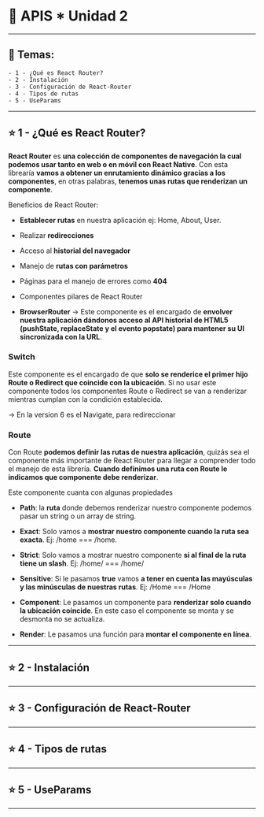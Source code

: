 # :star2: APIS * Unidad 2

---

## :book: Temas:

```
- 1 - ¿Qué es React Router?
- 2 - Instalación
- 3 - Configuración de React-Router
- 4 - Tipos de rutas
- 5 - UseParams
```

---

## :star:  1 - ¿Qué es React Router?

**React Router** es **una colección de componentes de navegación la cual podemos usar tanto en web o en móvil con React Native**. Con esta librearía **vamos a obtener un enrutamiento dinámico gracias a los componentes**, en otras palabras, **tenemos unas rutas que renderizan un componente**.

Beneficios de React Router:

- **Establecer rutas** en nuestra aplicación ej: Home, About, User.

- Realizar **redirecciones**

- Acceso al **historial del navegador**

- Manejo de **rutas con parámetros**

- Páginas para el manejo de errores como **404**

- Componentes pilares de React Router

- **BrowserRouter** -> Este componente es el encargado de **envolver nuestra aplicación dándonos acceso al API historial de HTML5 (pushState, replaceState y el evento popstate) para mantener su UI sincronizada con la URL**.

### Switch

Este componente es el encargado de que **solo se renderice el primer hijo Route o Redirect que coincide con la ubicación**. Si no usar este componente todos los componentes Route o Redirect se van a renderizar mientras cumplan con la condición establecida.

-> En la version 6 es el Navigate, para redireccionar

### Route

Con Route **podemos definir las rutas de nuestra aplicación**, quizás sea el componente más importante de React Router para llegar a comprender todo el manejo de esta librería. **Cuando definimos una ruta con Route le indicamos que componente debe renderizar**.

Este componente cuanta con algunas propiedades

- **Path**: la **ruta** donde debemos renderizar nuestro componente podemos pasar un string o un array de string.

- **Exact**: Solo vamos a **mostrar nuestro componente cuando la ruta sea exacta**. Ej: /home === /home.

- **Strict**: Solo vamos a mostrar nuestro componente **si al final de la ruta tiene un slash**. Ej: /home/ === /home/

- **Sensitive**: Si le pasamos **true** vamos **a tener en cuenta las mayúsculas y las minúsculas de nuestras rutas**. Ej: /Home === /Home

- **Component**: Le pasamos un componente para **renderizar solo cuando la ubicación coincide**. En este caso el componente se monta y se desmonta no se actualiza.

- **Render**: Le pasamos una función para **montar el componente en línea**.

---

## :star: 2 - Instalación

---

## :star: 3 - Configuración de React-Router

---

## :star:  4 - Tipos de rutas

---

## :star:  5 - UseParams

---
